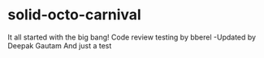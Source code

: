 # solid-octo-carnival

It all started with the big bang!
Code review testing by bberel
-Updated by Deepak Gautam
And just a test
